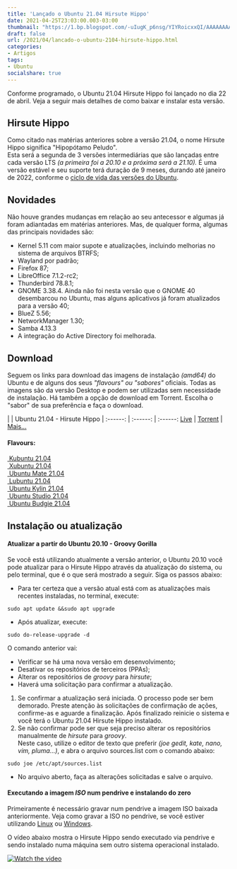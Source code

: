 ```yaml
---
title: 'Lançado o Ubuntu 21.04 Hirsute Hippo'
date: 2021-04-25T23:03:00.003-03:00
thumbnail: "https://1.bp.blogspot.com/-uIugK_p6nsg/YIYRoicxxQI/AAAAAAAASDA/qslFrua-uhA2g8UWobX9DnYxkgXcl1CrwCNcBGAsYHQ/s0/Ubuntu_21.04_lan%25C3%25A7ado.png"
draft: false
url: /2021/04/lancado-o-ubuntu-2104-hirsute-hippo.html
categories:
- Artigos
tags: 
- Ubuntu
socialshare: true
---
```


Conforme programado, o Ubuntu 21.04 Hirsute Hippo foi lançado no dia 22 de abril. Veja a seguir mais detalhes de como baixar e instalar esta versão.

<!--more-->

## Hirsute Hippo

  
Como citado nas matérias anteriores sobre a versão 21.04, o nome Hirsute Hippo significa "Hipopótamo Peludo".  
Esta será a segunda de 3 versões intermediárias que são lançadas entre cada versão LTS _(a primeira foi a 20.10 e a próxima será a 21.10)._ É uma versão estável e seu suporte terá duração de 9 meses, durando até janeiro de 2022, conforme o [ciclo de vida das versões do Ubuntu](https://info.wsouza.com.br/2019/03/ubuntu-como-funciona-politica-de-seu-ciclo-de-vida.html).  
  

## Novidades

  
Não houve grandes mudanças em relação ao seu antecessor e algumas já foram adiantadas em matérias anteriores. Mas, de qualquer forma, algumas das principais novidades são:  

*   Kernel 5.11 com maior supote e atualizações, incluindo melhorias no sistema de arquivos BTRFS;
*   Wayland por padrão;
*   Firefox 87;
*   LibreOffice 7.1.2-rc2;
*   Thunderbird 78.8.1;
*   GNOME 3.38.4. Ainda não foi nesta versão que o GNOME 40 desembarcou no Ubuntu, mas alguns aplicativos já foram atualizados para a versão 40;
*   BlueZ 5.56;
*   NetworkManager 1.30;
*   Samba 4.13.3
*   A integração do Active Directory foi melhorada.
 

## Download

Seguem os links para download das imagens de instalação _(amd64)_ do Ubuntu e de alguns dos seus _"flavours" ou "sabores"_ oficiais. Todas as imagens são da versão Desktop e podem ser utilizadas sem necessidade de instalação. Há também a opção de download em Torrent. Escolha o "sabor" de sua preferência e faça o download.  

| | Ubuntu 21.04 - Hirsute Hippo |
:------: | :------: | :------:
[ Live](https://releases.ubuntu.com/hirsute/ubuntu-21.04-desktop-amd64.iso) | [ Torrent](https://releases.ubuntu.com/hirsute/ubuntu-21.04-desktop-amd64.iso.torrent) | [ Mais...](https://releases.ubuntu.com/21.04/)

#### Flavours:

  
[ Kubuntu 21.04](https://kubuntu.org/getkubuntu/)  
[ Xubuntu 21.04](https://xubuntu.org/download)  
[ Ubuntu Mate 21.04](https://ubuntu-mate.org/download/)  
[ Lubuntu 21.04](https://lubuntu.me/downloads/)  
[ Ubuntu Kylin 21.04](https://www.ubuntukylin.com/downloads/show.php?id=451&lang=en)  
[ Ubuntu Studio 21.04](https://ubuntustudio.org/download/)  
[ Ubuntu Budgie 21.04](https://ubuntubudgie.org/downloads/)  
  

## Instalação ou atualização

#### Atualizar a partir do Ubuntu 20.10 - Groovy Gorilla

  
Se você está utilizando atualmente a versão anterior, o Ubuntu 20.10 você pode atualizar para o Hirsute Hippo através da atualização do sistema, ou pelo terminal, que é o que será mostrado a seguir. Siga os passos abaixo:  
  
*   Para ter certeza que a versão atual está com as atualizações mais recentes instaladas, no terminal, execute:

`sudo apt update &&sudo apt upgrade`


*   Após atualizar, execute:

`sudo do-release-upgrade -d`

  
O comando anterior vai:  

*   Verificar se há uma nova versão em desenvolvimento;
*   Desativar os repositórios de terceiros (PPAs);
*   Alterar os repositórios de _groovy_ para _hirsute_;
*   Haverá uma solicitação para confirmar a atualização.

1.  Se confirmar a atualização será iniciada. O processo pode ser bem demorado. Preste atenção às solicitações de confirmação de ações, confirme-as e aguarde a finalização. Após finalizado reinicie o sistema e você terá o Ubuntu 21.04 Hirsute Hippo instalado.
2.  Se não confirmar pode ser que seja preciso alterar os repositórios manualmente de _hirsute_ para _groovy_.  
    Neste caso, utilize o editor de texto que preferir _(joe gedit, kate, nano, vim, pluma...)_, e abra o arquivo sources.list com o comando abaixo:

`sudo joe /etc/apt/sources.list`


*   No arquivo aberto, faça as alterações solicitadas e salve o arquivo.

#### Executando a imagem _ISO_ num pendrive e instalando do zero

  
Primeiramente é necessário gravar num pendrive a imagem ISO baixada anteriormente. Veja como gravar a ISO no pendrive, se você estiver utilizando [Linux](https://info.wsouza.com.br/2020/04/3-maneiras-de-gravar-uma-imagem-iso-num-pendrive-utilizando-linux.html) ou [Windows](https://info.wsouza.com.br/2015/01/criar-um-pendrive-multiboot-linux.html).  
  
O vídeo abaixo mostra o Hirsute Hippo sendo executado via pendrive e sendo instalado numa máquina sem outro sistema operacional instalado.

[![Watch the video](https://img.youtube.com/vi/T-DW9jioJac/maxresdefault.jpg)](https://www.youtube.com/embed/T-DW9jioJac)
